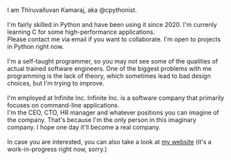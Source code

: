 I am Thiruvalluvan Kamaraj, aka @cpythonist.<br>
<br>
I'm fairly skilled in Python and have been using it since 2020. I'm currenly learning C for some high-performance applications.<br>
Please contact me via email if you want to collaborate. I'm open to projects in Python right now.<br>
<br>
I'm a self-taught programmer, so you may not see some of the qualities of actual trained software engineers. One of the biggest problems with me programming is the lack of theory, which sometimes lead to bad design choices, but I'm trying to improve.<br>
<br>
I'm employed at Infinite Inc. Infinite Inc. is a software company that primarily focuses on command-line applications.<br>
I'm the CEO, CTO, HR manager and whatever positions you can imagine of the company. That's because I'm the only person in this imaginary company. I hope one day it'll become a real company.<br>
<br>
In case you are interested, you can also take a look at [my website](http://cpythonist.github.io/) (it's a work-in-progress right now, sorry.)
